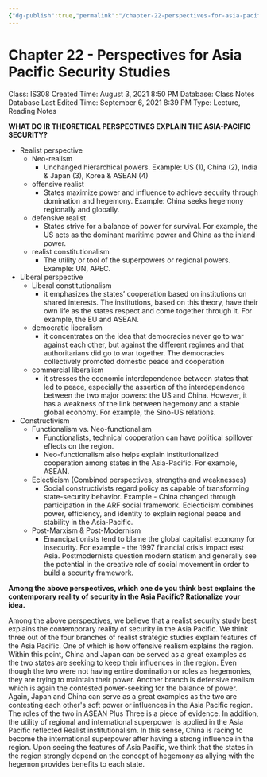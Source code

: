 ```yaml
---
{"dg-publish":true,"permalink":"/chapter-22-perspectives-for-asia-pacific-security-studies/"}
---
```


# Chapter 22 - Perspectives for Asia Pacific Security Studies

Class: IS308
Created Time: August 3, 2021 8:50 PM
Database: Class Notes Database
Last Edited Time: September 6, 2021 8:39 PM
Type: Lecture, Reading Notes

**WHAT DO IR THEORETICAL PERSPECTIVES EXPLAIN THE ASIA-PACIFIC SECURITY?**

- Realist perspective
    - Neo-realism
        - Unchanged hierarchical powers. Example: US (1), China (2), India & Japan (3), Korea & ASEAN (4)
    - offensive realist
        - States maximize power and influence to achieve security through domination and hegemony. Example: China seeks hegemony regionally and globally.
    - defensive realist
        - States strive for a balance of power for survival. For example, the US acts as the dominant maritime power and China as the inland power.
    - realist constitutionalism
        - The utility or tool of the superpowers or regional powers. Example: UN, APEC.
- Liberal perspective
    - Liberal constitutionalism
        - it emphasizes the states’ cooperation based on institutions on shared interests. The institutions, based on this theory, have their own life as the states respect and come together through it. For example, the EU and ASEAN.
    - democratic liberalism
        - it concentrates on the idea that democracies never go to war against each other, but against the different regimes and that authoritarians did go to war together. The democracies collectively promoted domestic peace and cooperation
    - commercial liberalism
        - it stresses the economic interdependence between states that led to peace, especially the assertion of the interdependence between the two major powers: the US and China. However, it has a weakness of the link between hegemony and a stable global economy. For example, the Sino-US relations.
- Constructivism
    - Functionalism vs. Neo-functionalism
        - Functionalists, technical cooperation can have political spillover effects on the region.
        - Neo-functionalism also helps explain institutionalized cooperation among states in the Asia-Pacific. For example, ASEAN.
    - Eclecticism (Combined perspectives, strengths and weaknesses)
        - Social constructivists regard policy as capable of transforming state-security behavior. Example - China changed through participation in the ARF social framework. Eclecticism combines power, efficiency, and identity to explain regional peace and stability in the Asia-Pacific.
    - Post-Marxism & Post-Modernism
        - Emancipationists tend to blame the global capitalist economy for insecurity. For example - the 1997 financial crisis impact east Asia. Postmodernists question modern statism and generally see the potential in the creative role of social movement in order to build a security framework.

**Among the above perspectives, which one do you think best explains the contemporary reality of security in the Asia Pacific? Rationalize your idea.**

Among the above perspectives, we believe that a realist security study best explains the contemporary reality of security in the Asia Pacific. We think three out of the four branches of realist strategic studies explain features of the Asia Pacific. One of which is how offensive realism explains the region. Within this point, China and Japan can be served as a great examples as the two states are seeking to keep their influences in the region. Even though the two were not having entire domination or roles as hegemonies, they are trying to maintain their power. Another branch is defensive realism which is again the contested power-seeking for the balance of power. Again, Japan and China can serve as a great examples as the two are contesting each other's soft power or influences in the Asia Pacific region. The roles of the two in ASEAN Plus Three is a piece of evidence. In addition, the utility of regional and international superpower is applied in the Asia Pacific reflected Realist institutionalism. In this sense, China is racing to become the international superpower after having a strong influence in the region. Upon seeing the features of Asia Pacific, we think that the states in the region strongly depend on the concept of hegemony as allying with the hegemon provides benefits to each state.